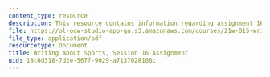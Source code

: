 ```yaml
---
content_type: resource
description: This resource contains information regarding assignment 16.
file: https://ol-ocw-studio-app-qa.s3.amazonaws.com/courses/21w-015-writing-and-rhetoric-writing-about-sports-fall-2013/18c6d3187d2e567f9029a7137028108c_MIT21W_015F13_Assignment16.pdf
file_type: application/pdf
resourcetype: Document
title: Writing About Sports, Session 16 Assignment
uid: 18c6d318-7d2e-567f-9029-a7137028108c
---
```

